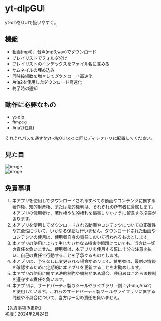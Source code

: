 # yt-dlpGUI
yt-dlpをGUIで扱いやすく。
## 機能
- 動画(mp4)、音声(mp3,wav)でダウンロード
- プレイリストでフォルダ分け
- プレイリストのインデックスをファイル名に含める
- サムネイルの埋め込み
- 同時接続数を増やしてダウンロード高速化
- Aria2を使用したダウンロード高速化
- 終了時の通知

## 動作に必要なもの
- yt-dlp
- ffmpeg
- Aria2(任意)

それぞれパスを通すかyt-dlpGUI.exeと同じディレクトリに配置してください。
## 見た目
![image](https://github.com/ziaenso-kuma/yt-dlpGUI/assets/114263475/b9d2d47f-c918-422e-833c-4586d5c3737a)  
![image](https://github.com/ziaenso-kuma/yt-dlpGUI/assets/114263475/e5bf77f4-f501-42ad-b699-95c4979fd223)  

## 免責事項
1. 本アプリを使用してダウンロードされるすべての動画やコンテンツに関する著作権、知的財産権、または法的権利は、それぞれの所有者に帰属します。本アプリの使用者は、著作権や法的権利を侵害しないように留意する必要があります。
2. 本アプリを使用してダウンロードされる動画やコンテンツについての正確性や完全性について、いかなる保証も行いません。ダウンロードされた動画やコンテンツの使用は、使用者自身の責任において行われるものとします。
3. 本アプリの使用によって生じたいかなる損害や問題についても、当方は一切の責任を負いません。使用者は、本アプリを使用する際に十分な注意を払い、自己の責任で行動することを了承するものとします。
4. 本アプリは、予告なしに変更される場合があります。使用者は、最新の情報を確認するために定期的に本アプリを更新することをお勧めします。
5. 本アプリの使用に関する法的制約や規制がある場合、使用者はこれらの規制を遵守する責任を負います。
6. 本アプリは、サードパーティ製のツールやライブラリ（例：yt-dlp,Aria2）を使用しています。これらのサードパーティ製ツールやライブラリに関する問題や不具合について、当方は一切の責任を負いません。  

【免責事項の更新】  
初版：2024年2月24日
